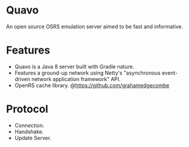 # Quavo
An open source OSRS emulation server aimed to be fast and informative.

# Features
- Quavo is a Java 8 server built with Gradle nature.
- Features a ground-up network using Netty's "asynchronous event-driven network application framework" API.
- OpenRS cache library. @https://github.com/grahamedgecombe

# Protocol
- Connection.
- Handshake.
- Update Server.

